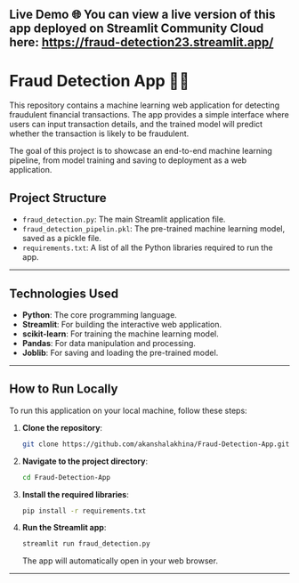 Live Demo 🌐
You can view a live version of this app deployed on Streamlit Community Cloud here:
https://fraud-detection23.streamlit.app/
-----

# **Fraud Detection App** 🕵️‍♂️

This repository contains a machine learning web application for detecting fraudulent financial transactions. The app provides a simple interface where users can input transaction details, and the trained model will predict whether the transaction is likely to be fraudulent.

The goal of this project is to showcase an end-to-end machine learning pipeline, from model training and saving to deployment as a web application.

## **Project Structure**

  * `fraud_detection.py`: The main Streamlit application file.
  * `fraud_detection_pipelin.pkl`: The pre-trained machine learning model, saved as a pickle file.
  * `requirements.txt`: A list of all the Python libraries required to run the app.

-----

## **Technologies Used**

  * **Python**: The core programming language.
  * **Streamlit**: For building the interactive web application.
  * **scikit-learn**: For training the machine learning model.
  * **Pandas**: For data manipulation and processing.
  * **Joblib**: For saving and loading the pre-trained model.

-----

## **How to Run Locally**

To run this application on your local machine, follow these steps:

1.  **Clone the repository**:

    ```bash
    git clone https://github.com/akanshalakhina/Fraud-Detection-App.git
    ```

2.  **Navigate to the project directory**:

    ```bash
    cd Fraud-Detection-App
    ```

3.  **Install the required libraries**:

    ```bash
    pip install -r requirements.txt
    ```

4.  **Run the Streamlit app**:

    ```bash
    streamlit run fraud_detection.py
    ```

    The app will automatically open in your web browser.

-----

